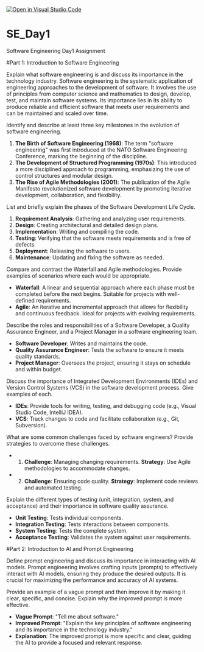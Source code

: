 [![Open in Visual Studio Code](https://classroom.github.com/assets/open-in-vscode-2e0aaae1b6195c2367325f4f02e2d04e9abb55f0b24a779b69b11b9e10269abc.svg)](https://classroom.github.com/online_ide?assignment_repo_id=18415362&assignment_repo_type=AssignmentRepo)
# SE_Day1
Software Engineering Day1 Assignment

#Part 1: Introduction to Software Engineering

Explain what software engineering is and discuss its importance in the technology industry.
Software engineering is the systematic application of engineering approaches to the development of software. It involves the use of principles from computer science and mathematics to design, develop, test, and maintain software systems. Its importance lies in its ability to produce reliable and efficient software that meets user requirements and can be maintained and scaled over time.

Identify and describe at least three key milestones in the evolution of software engineering.
1. **The Birth of Software Engineering (1968)**: The term "software engineering" was first introduced at the NATO Software Engineering Conference, marking the beginning of the discipline.
2. **The Development of Structured Programming (1970s)**: This introduced a more disciplined approach to programming, emphasizing the use of control structures and modular design.
3. **The Rise of Agile Methodologies (2001)**: The publication of the Agile Manifesto revolutionized software development by promoting iterative development, collaboration, and flexibility.

List and briefly explain the phases of the Software Development Life Cycle.
1. **Requirement Analysis**: Gathering and analyzing user requirements.
2. **Design**: Creating architectural and detailed design plans.
3. **Implementation**: Writing and compiling the code.
4. **Testing**: Verifying that the software meets requirements and is free of defects.
5. **Deployment**: Releasing the software to users.
6. **Maintenance**: Updating and fixing the software as needed.

Compare and contrast the Waterfall and Agile methodologies. Provide examples of scenarios where each would be appropriate.
- **Waterfall**: A linear and sequential approach where each phase must be completed before the next begins. Suitable for projects with well-defined requirements.
- **Agile**: An iterative and incremental approach that allows for flexibility and continuous feedback. Ideal for projects with evolving requirements.

Describe the roles and responsibilities of a Software Developer, a Quality Assurance Engineer, and a Project Manager in a software engineering team.
- **Software Developer**: Writes and maintains the code.
- **Quality Assurance Engineer**: Tests the software to ensure it meets quality standards.
- **Project Manager**: Oversees the project, ensuring it stays on schedule and within budget.

Discuss the importance of Integrated Development Environments (IDEs) and Version Control Systems (VCS) in the software development process. Give examples of each.
- **IDEs**: Provide tools for writing, testing, and debugging code (e.g., Visual Studio Code, IntelliJ IDEA).
- **VCS**: Track changes to code and facilitate collaboration (e.g., Git, Subversion).

What are some common challenges faced by software engineers? Provide strategies to overcome these challenges.
- 1. **Challenge**: Managing changing requirements.
       **Strategy**: Use Agile methodologies to accommodate changes.
- 2. **Challenge**: Ensuring code quality.
       **Strategy**: Implement code reviews and automated testing.

Explain the different types of testing (unit, integration, system, and acceptance) and their importance in software quality assurance.
- **Unit Testing**: Tests individual components.
- **Integration Testing**: Tests interactions between components.
- **System Testing**: Tests the complete system.
- **Acceptance Testing**: Validates the system against user requirements.

#Part 2: Introduction to AI and Prompt Engineering


Define prompt engineering and discuss its importance in interacting with AI models.
Prompt engineering involves crafting inputs (prompts) to effectively interact with AI models, ensuring they produce the desired outputs. 
It is crucial for maximizing the performance and accuracy of AI systems.

Provide an example of a vague prompt and then improve it by making it clear, specific, and concise. Explain why the improved prompt is more effective.
- **Vague Prompt**: "Tell me about software."
- **Improved Prompt**: "Explain the key principles of software engineering and its importance in the technology industry."
- **Explanation**: The improved prompt is more specific and clear, guiding the AI to provide a focused and relevant response.
